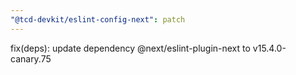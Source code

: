 ```yaml
---
"@tcd-devkit/eslint-config-next": patch
---
```


fix(deps): update dependency @next/eslint-plugin-next to v15.4.0-canary.75
